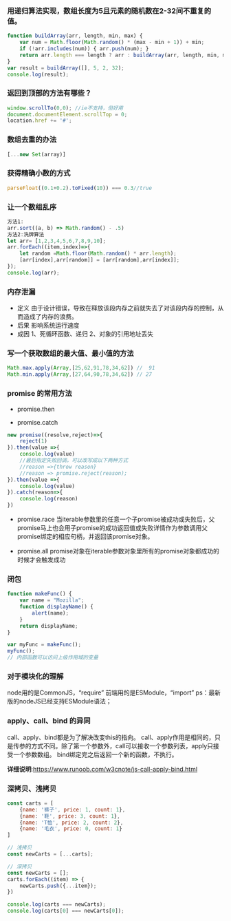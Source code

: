 ### 用递归算法实现，数组长度为5且元素的随机数在2-32间不重复的值。
```js
function buildArray(arr, length, min, max) {
    var num = Math.floor(Math.random() * (max - min + 1)) + min;
    if (!arr.includes(num)) { arr.push(num); }
    return arr.length === length ? arr : buildArray(arr, length, min, max);
}
var result = buildArray([], 5, 2, 32);
console.log(result);
```

### 返回到顶部的方法有哪些？
```js
window.scrollTo(0,0); //ie不支持，但好用
document.documentElement.scrollTop = 0;
location.href += '#';
```
### 数组去重的办法
```js
[...new Set(array)]
```

### 获得精确小数的方式
```js
parseFloat((0.1+0.2).toFixed(10)) === 0.3//true
```

### 让一个数组乱序
```js
方法1:
arr.sort((a, b) => Math.random() - .5)
方法2:洗牌算法
let arr= [1,2,3,4,5,6,7,8,9,10];
arr.forEach((item,index)=>{
    let random =Math.floor(Math.random() * arr.length);
    [arr[index],arr[random]] = [arr[random],arr[index]];
});
console.log(arr);
```

### 内存泄漏
- 定义
由于设计错误，导致在释放该段内存之前就失去了对该段内存的控制，从而造成了内存的浪费。
- 后果
影响系统运行速度
- 成因
1、死循环函数、递归
2、对象的引用地址丢失

### 写一个获取数组的最大值、最小值的方法
```js
Math.max.apply(Array,[25,62,91,78,34,62]) //  91
Math.min.apply(Array,[27,64,90,78,34,62]) // 27
```

### promise 的常用方法
- promise.then

- promise.catch
```js
new promise((resolve,reject)=>{
    reject(1)
}).then(value =>{
    console.log(value)
    //最后指定失败回调，可以改写成以下两种方式
    //reason =>{throw reason}
    //reason => promise.reject(reason);
}).then(value =>{
    console.log(value)
}).catch(reason=>{
    console.log(reason)
})
```

- promise.race
当iterable参数里的任意一个子promise被成功或失败后，父promise马上也会用子promise的成功返回值或失败详情作为参数调用父promise绑定的相应句柄，并返回该promise对象。

- promise.all
promise对象在iterable参数对象里所有的promise对象都成功的时候才会触发成功

### 闭包
``` js
function makeFunc() {
    var name = "Mozilla";
    function displayName() {
        alert(name);
    }
    return displayName;
}

var myFunc = makeFunc();
myFunc();
// 内部函数可以访问上级作用域的变量
```
### 对于模块化的理解
node用的是CommonJS，“require”
前端用的是ESModule，“import”
ps：最新版的nodeJS已经支持ESModule语法；

### apply、call、bind 的异同
call、apply、bind都是为了解决改变this的指向。
call、apply作用是相同的，只是传参的方式不同。除了第一个参数外，call可以接收一个参数列表，apply只接受一个参数数组。 
bind绑定完之后返回一个新的函数，不执行。

**详细说明**:https://www.runoob.com/w3cnote/js-call-apply-bind.html

### 深拷贝、浅拷贝
```js
const carts = [
    {name: '裤子', price: 1, count: 1},
    {name: '鞋', price: 3, count: 1},
    {name: 'T恤', price: 2, count: 2},
    {name: '毛衣', price: 0, count: 1}
]

// 浅拷贝
const newCarts = [...carts];

// 深拷贝
const newCarts = [];
carts.forEach((item) => {
    newCarts.push({...item});
})

console.log(carts === newCarts);
console.log(carts[0] === newCarts[0]);
```
